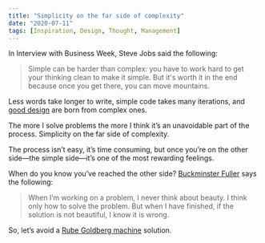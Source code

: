 ```yaml
---
title: "Simplicity on the far side of complexity"
date: "2020-07-11"
tags: [Inspiration, Design, Thought, Management]
---
```


In Interview with Business Week, Steve Jobs said the following:

> Simple can be harder than complex: you have to work hard to get your thinking clean to make it simple. But it's worth it in the end because once you get there, you can move mountains.  

Less words take longer to write, simple code takes many iterations, and [good design](/design-principles/) are born from complex ones. 

The more I solve problems the more I think it’s an unavoidable part of the process. Simplicity on the far side of complexity. 

The process isn’t easy, it’s time consuming, but once you’re on the other side—the simple side—it’s one of the most rewarding feelings.

When do you know you’ve reached the other side? [Buckminster Fuller](https://secureservercdn.net/166.62.107.55/297.bb9.myftpupload.com/wp-content/uploads/2020/07/Lessons-at-30.pdf) says the following:
 
> When I’m working on a problem, I never think about beauty. I think only how to solve the problem. But when I have finished, if the solution is not beautiful, I know it is wrong.  

So, let’s avoid a [Rube Goldberg machine](https://en.wikipedia.org/wiki/Rube_Goldberg_machine) solution.